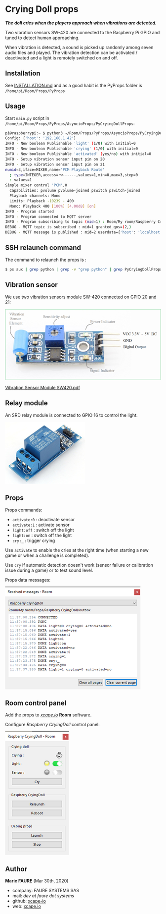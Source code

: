 ﻿# Crying Doll props
***The doll cries when the players approach when vibrations are detected.***

Two vibration sensors SW-420 are connected to the Raspberry Pi GPIO and tuned to detect human approaching.

When vibration is detected, a sound is picked up randomly among seven audio files and played. The vibration detection can be activated / deactivated and a light is remotely switched on and off.


## Installation
See [INSTALLATION.md](.../INSTALLATION.md) and as a good habit is the PyProps folder is `/home/pi/Room/Props/PyProps`


## Usage
Start `main.py` script in `/home/pi/Room/Props/PyProps/AsyncioProps/PyCryingDollProps`:

```bash
pi@raspberrypi:~ $ python3 ~/Room/Props/PyProps/AsyncioProps/PyCryingDollProps/main.py -s 192.168.1.42 -d
Config: {'host': '192.168.1.42'}
INFO - New boolean Publishable 'light' (1/0) with initial=0
INFO - New boolean Publishable 'crying' (1/0) with initial=0
INFO - New boolean Publishable 'activated' (yes/no) with initial=0
INFO - Setup vibration sensor input pin on 20
INFO - Setup vibration sensor input pin on 21
numid=3,iface=MIXER,name='PCM Playback Route'
  ; type=INTEGER,access=rw------,values=1,min=0,max=3,step=0
  : values=1
Simple mixer control 'PCM',0
  Capabilities: pvolume pvolume-joined pswitch pswitch-joined
  Playback channels: Mono
  Limits: Playback -10239 - 400
  Mono: Playback 400 [100%] [4.00dB] [on]
INFO - Program started
INFO - Program connected to MQTT server
INFO - Program subscribing to topic (mid=1) : Room/My room/Raspberry CryingDoll/inbox
DEBUG - MQTT topic is subscribed : mid=1 granted_qos=(2,)
DEBUG - MQTT message is published : mid=2 userdata={'host': 'localhost', 'port': 1883}

```


## SSH relaunch command
The command to relaunch the props is :

```bash
$ ps aux | grep python | grep -v "grep python" | grep PyCryingDollProps/main.py | awk '{print $2}' | xargs kill -9 && screen -d -m python3 /home/pi/Room/Props/PyProps/AsyncioProps/PyCryingDollProps/main.py -s %BROKER%
```


## Vibration sensor
We use two vibration sensors module SW-420 connected on GPIO 20 and 21:

![SW-420](sensor/sw-420-vibration-sensor.png)

<a href="sensor%2FVibration%20Sensor%20Module%20SW420.pdf" target="_blank">Vibration Sensor Module SW420.pdf</a>


## Relay module
An SRD relay module is connected to GPIO 16 to control the light.

![SRD rely module](actuator/srd-relay-shield.jpg)


## Props
Props commands:
* `activate:0` : deactivate sensor
* `activate:1` : activate sensor
* `light:off` : switch off the light
* `light:on` : switch off the light
* `cry:_` : trigger crying

Use `activate` to enable the cries at the right time (when starting a new game or when a challenge is completed).

Use `cry` if automatic detection doesn't work (sensor failure or calibration issue during a game) or to test sound level.

Props data messages:

![Outbox messages](props/outbox-messages.png)

## Room control panel
Add the props to *<a href="https://xcape.io/" target="_blank">xcape.io</a>* **Room** software.

Configure *Raspberry CryingDoll* control panel:

![Room control panel](props/room-control-panel.png)


## Author

**Marie FAURE** (Mar 30th, 2020)
* company: FAURE SYSTEMS SAS
* mail: *dev at faure dot systems*
* github: <a href="https://github.com/xcape-io?tab=repositories" target="_blank">xcape-io</a>
* web: <a href="https://xcape.io/" target="_blank">xcape.io</a>